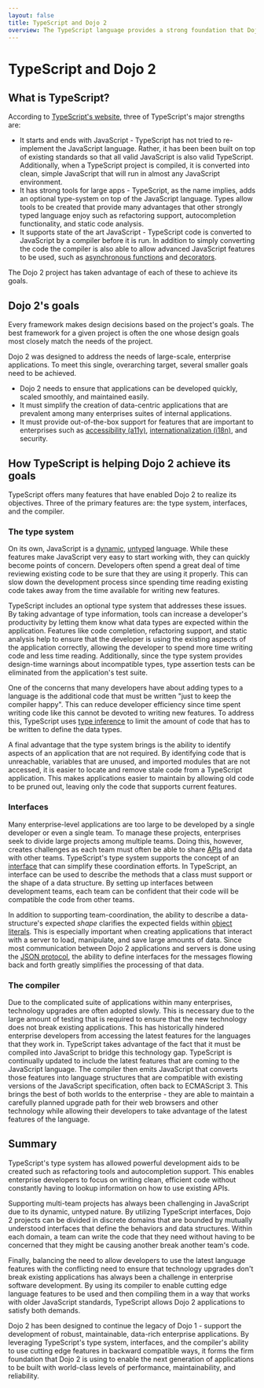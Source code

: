 ```yaml
---
layout: false
title: TypeScript and Dojo 2
overview: The TypeScript language provides a strong foundation that Dojo 2 has built upon to meet its goals. This article highlights Dojo 2's objectives and describes how TypeScript has helped those objectives become a reality.
---
```

# TypeScript and Dojo 2

## What is TypeScript?

According to [TypeScript's website](http://www.typescriptlang.org/index.html), three of TypeScript's major strengths are:

- It starts and ends with JavaScript - TypeScript has not tried to re-implement the JavaScript language. Rather, it has been been built on top of existing standards so that all valid JavaScript is also valid TypeScript. Additionally, when a TypeScript project is compiled, it is converted into clean, simple JavaScript that will run in almost any JavaScript environment.
- It has strong tools for large apps - TypeScript, as the name implies, adds an optional type-system on top of the JavaScript language. Types allow tools to be created that provide many advantages that other strongly typed language enjoy such as refactoring support, autocompletion functionality, and static code analysis.
- It supports state of the art JavaScript - TypeScript code is converted to JavaScript by a compiler before it is run. In addition to simply converting the code the compiler is also able to allow advanced JavaScript features to be used, such as [asynchronous functions](https://developer.mozilla.org/en-US/docs/Web/JavaScript/Reference/Statements/async_function) and [decorators](http://www.typescriptlang.org/docs/handbook/decorators.html).

The Dojo 2 project has taken advantage of each of these to achieve its goals.

## Dojo 2's goals

Every framework makes design decisions based on the project's goals. The best framework for a given project is often the one whose design goals most closely match the needs of the project.

Dojo 2 was designed to address the needs of large-scale, enterprise applications. To meet this single, overarching target, several smaller goals need to be achieved.

- Dojo 2 needs to ensure that applications can be developed quickly, scaled smoothly, and maintained easily.
- It must simplify the creation of data-centric applications that are prevalent among many enterprises suites of internal applications.
- It must provide out-of-the-box support for features that are important to enterprises such as [accessibility (a11y)](https://en.wikipedia.org/wiki/Computer_accessibility), [internationalization (i18n)](https://en.wikipedia.org/wiki/Internationalization_and_localization), and security.

## How TypeScript is helping Dojo 2 achieve its goals

TypeScript offers many features that have enabled Dojo 2 to realize its objectives. Three of the primary features are: the type system, interfaces, and the compiler.

### The type system

On its own, JavaScript is a [dynamic](https://en.wikipedia.org/wiki/Dynamic_programming_language), [untyped](https://en.wikipedia.org/wiki/Programming_language#Type_system) language. While these features make JavaScript very easy to start working with, they can quickly become points of concern. Developers often spend a great deal of time reviewing existing code to be sure that they are using it properly. This can slow down the development process since spending time reading existing code takes away from the time available for writing new features.

TypeScript includes an optional type system that addresses these issues. By taking advantage of type information, tools can increase a developer's productivity by letting them know what data types are expected within the application. Features like code completion, refactoring support, and static analysis help to ensure that the developer is using the existing aspects of the application correctly, allowing the developer to spend more time writing code and less time reading. Additionally, since the type system provides design-time warnings about incompatible types, type assertion tests can be eliminated from the application's test suite.

One of the concerns that many developers have about adding types to a language is the additional code that must be written "just to keep the compiler happy". This can reduce developer efficiency since time spent writing code like this cannot be devoted to writing new features. To address this, TypeScript uses [type inference](https://www.typescriptlang.org/docs/handbook/type-inference.html) to limit the amount of code that has to be written to define the data types.

A final advantage that the type system brings is the ability to identify aspects of an application that are not required. By identifying code that is unreachable, variables that are unused, and imported modules that are not accessed, it is easier to locate and remove stale code from a TypeScript application. This makes applications easier to maintain by allowing old code to be pruned out, leaving only the code that supports current features.

### Interfaces

Many enterprise-level applications are too large to be developed by a single developer or even a single team. To manage these projects, enterprises seek to divide large projects among multiple teams. Doing this, however, creates challenges as each team must often be able to share [APIs](https://en.wikipedia.org/wiki/Application_programming_interface) and data with other teams. TypeScript's type system supports the concept of an [interface](https://www.typescriptlang.org/docs/handbook/interfaces.html) that can simplify these coordination efforts. In TypeScript, an interface can be used to describe the methods that a class must support or the shape of a data structure. By setting up interfaces between development teams, each team can be confident that their code will be compatible the code from other teams.

In addition to supporting team-coordination, the ability to describe a data-structure's expected *shape* clarifies the expected fields within [object literals](https://developer.mozilla.org/en-US/docs/Web/JavaScript/Guide/Grammar_and_types#Object_literals). This is especially important when creating applications that interact with a server to load, manipulate, and save large amounts of data. Since most communication between Dojo 2 applications and servers is done using the [JSON protocol](http://www.json.org/), the ability to define interfaces for the messages flowing back and forth greatly simplifies the processing of that data.

### The compiler

Due to the complicated suite of applications within many enterprises, technology upgrades are often adopted slowly. This is necessary due to the large amount of testing that is required to ensure that the new technology does not break existing applications. This has historically hindered enterprise developers from accessing the latest features for the languages that they work in. TypeScript takes advantage of the fact that it must be compiled into JavaScript to bridge this technology gap. TypeScript is continually updated to include the latest features that are coming to the JavaScript language. The compiler then emits JavaScript that converts those features into language structures that are compatible with existing versions of the JavaScript specification, often back to ECMAScript 3. This brings the best of both worlds to the enterprise - they are able to maintain a carefully planned upgrade path for their web browsers and other technology while allowing their developers to take advantage of the latest features of the language.

## Summary

TypeScript's type system has allowed powerful development aids to be created such as refactoring tools and autocompletion support. This enables enterprise developers to focus on writing clean, efficient code without constantly having to lookup information on how to use existing APIs.

Supporting multi-team projects has always been challenging in JavaScript due to its dynamic, untyped nature. By utilizing TypeScript interfaces, Dojo 2 projects can be divided in discrete domains that are bounded by mutually understood interfaces that define the behaviors and data structures. Within each domain, a team can write the code that they need without having to be concerned that they might be causing another break another team's code.

Finally, balancing the need to allow developers to use the latest language features with the conflicting need to ensure that technology upgrades don't break existing applications has always been a challenge in enterprise software development. By using its compiler to enable cutting edge language features to be used and then compiling them in a way that works with older JavaScript standards, TypeScript allows Dojo 2 applications to satisfy both demands.

Dojo 2 has been designed to continue the legacy of Dojo 1 - support the development of robust, maintainable, data-rich enterprise applications. By leveraging TypeScript's type system, interfaces, and the compiler's ability to use cutting edge features in backward compatible ways, it forms the firm foundation that Dojo 2 is using to enable the next generation of applications to be built with world-class levels of performance, maintainability, and reliability.
